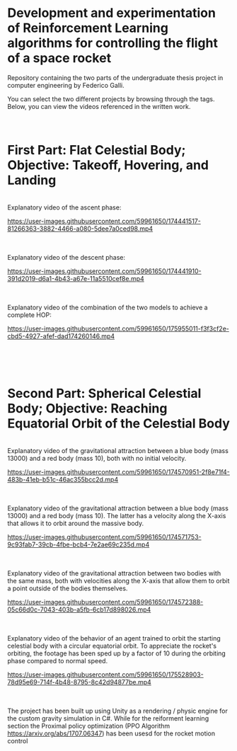 # Development and experimentation of Reinforcement Learning algorithms for controlling the flight of a space rocket<br />


Repository containing the two parts of the undergraduate thesis project in computer engineering by Federico Galli.

You can select the two different projects by browsing through the tags. Below, you can view the videos referenced in the written work.<br /><br /><br />

# First Part: Flat Celestial Body; Objective: Takeoff, Hovering, and Landing

<br />Explanatory video of the ascent phase:<br />

https://user-images.githubusercontent.com/59961650/174441517-81266363-3882-4466-a080-5dee7a0ced98.mp4

<br /><br />Explanatory video of the descent phase:<br />

https://user-images.githubusercontent.com/59961650/174441910-391d2019-d6a1-4b43-a67e-11a5510cef8e.mp4

<br /><br />Explanatory video of the combination of the two models to achieve a complete HOP:<br />

https://user-images.githubusercontent.com/59961650/175955011-f3f3cf2e-cbd5-4927-afef-dad174260146.mp4

<br /><br /><br />

# Second Part: Spherical Celestial Body; Objective: Reaching Equatorial Orbit of the Celestial Body<br />

<br />Explanatory video of the gravitational attraction between a blue body (mass 13000) and a red body (mass 10), both with no initial velocity.<br />

https://user-images.githubusercontent.com/59961650/174570951-2f8e71f4-483b-41eb-b51c-46ac355bcc2d.mp4

<br /><br />Explanatory video of the gravitational attraction between a blue body (mass 13000) and a red body (mass 10). The latter has a velocity along the X-axis that allows it to orbit around the massive body.<br />


https://user-images.githubusercontent.com/59961650/174571753-9c93fab7-39cb-4fbe-bcb4-7e2ae69c235d.mp4

<br /><br />Explanatory video of the gravitational attraction between two bodies with the same mass, both with velocities along the X-axis that allow them to orbit a point outside of the bodies themselves.<br />


https://user-images.githubusercontent.com/59961650/174572388-05c66d0c-7043-403b-a5fb-6cb17d898026.mp4

<br /><br />Explanatory video of the behavior of an agent trained to orbit the starting celestial body with a circular equatorial orbit. To appreciate the rocket's orbiting, the footage has been sped up by a factor of 10 during the orbiting phase compared to normal speed.<br />


https://user-images.githubusercontent.com/59961650/175528903-78d95e69-714f-4b48-8795-8c42d94877be.mp4



<br /><br />The project has been built up using Unity as a rendering / physic engine for the custom gravity simulation in C#. While for the reiforment learning section the Proximal policy optimization (PPO Algorithm https://arxiv.org/abs/1707.06347) has been usesd for the rocket motion control<br />
